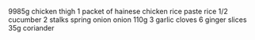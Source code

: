 9985g chicken thigh
1 packet of hainese chicken rice paste
rice
1/2 cucumber
2 stalks spring onion
onion 110g 
3 garlic cloves
6 ginger slices
35g coriander